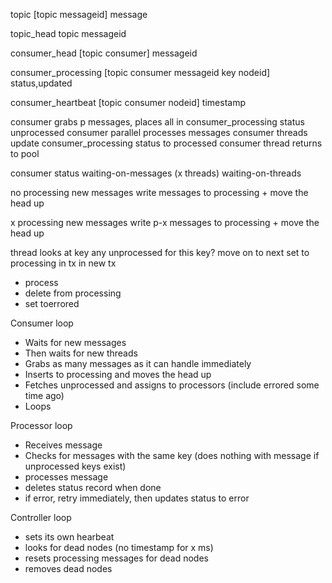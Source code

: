 topic 
[topic messageid] message

topic_head
topic messageid

consumer_head
[topic consumer] messageid

consumer_processing
[topic consumer messageid key nodeid] status,updated 

consumer_heartbeat
[topic consumer nodeid] timestamp 


consumer grabs p messages, places all in consumer_processing status unprocessed
consumer parallel processes messages
consumer threads update consumer_processing status to processed
consumer thread returns to pool

consumer status
waiting-on-messages (x threads)
waiting-on-threads


no processing
new messages
write messages to processing + move the head up

x processing
new messages
write p-x messages to processing + move the head up

thread looks at key
any unprocessed for this key? move on to next
set to processing in tx
in new tx
- process
- delete from processing
- set toerrored

Consumer loop
- Waits for new messages
- Then waits for new threads
- Grabs as many messages as it can handle immediately
- Inserts to processing and moves the head up
- Fetches unprocessed and assigns to processors (include errored some time ago)
- Loops

Processor loop
- Receives message
- Checks for messages with the same key (does nothing with message if unprocessed keys exist)
- processes message
- deletes status record when done
- if error, retry immediately, then updates status to error

Controller loop
- sets its own hearbeat
- looks for dead nodes (no timestamp for x ms)
- resets processing messages for dead nodes
- removes dead nodes

